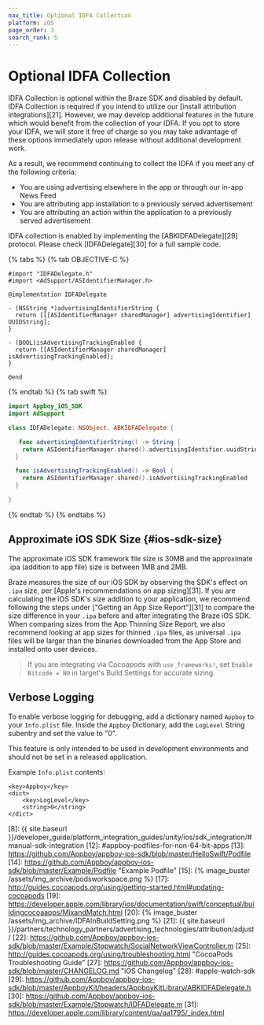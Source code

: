 ```yaml
---
nav_title: Optional IDFA Collection
platform: iOS
page_order: 3
search_rank: 5
---
```


# Optional IDFA Collection

IDFA Collection is optional within the Braze SDK and disabled by default. IDFA Collection is required if you intend to utilize our [install attribution integrations][21]. However, we may develop additional features in the future which would benefit from the collection of your IDFA. If you opt to store your IDFA, we will store it free of charge so you may take advantage of these options immediately upon release without additional development work.

As a result, we recommend continuing to collect the IDFA if you meet any of the following criteria:

- You are using advertising elsewhere in the app or through our in-app News Feed
- You are attributing app installation to a previously served advertisement
- You are attributing an action within the application to a previously served advertisement

IDFA collection is enabled by implementing the [ABKIDFADelegate][29] protocol. Please check [IDFADelegate][30] for a full sample code.

{% tabs %}
{% tab OBJECTIVE-C %}

```objc
#import "IDFADelegate.h"
#import <AdSupport/ASIdentifierManager.h>

@implementation IDFADelegate

- (NSString *)advertisingIdentifierString {
  return [[[ASIdentifierManager sharedManager] advertisingIdentifier] UUIDString];
}

- (BOOL)isAdvertisingTrackingEnabled {
  return [[ASIdentifierManager sharedManager] isAdvertisingTrackingEnabled];
}

@end
```

{% endtab %}
{% tab swift %}

```swift
import Appboy_iOS_SDK
import AdSupport

class IDFADelegate: NSObject, ABKIDFADelegate {

   func advertisingIdentifierString() -> String {
    return ASIdentifierManager.shared().advertisingIdentifier.uuidString
  }

  func isAdvertisingTrackingEnabled() -> Bool {
    return ASIdentifierManager.shared().isAdvertisingTrackingEnabled
  }

}
```
{% endtab %}
{% endtabs %}

## Approximate iOS SDK Size {#ios-sdk-size}

The approximate iOS SDK framework file size is 30MB and the approximate .ipa (addition to app file) size is between 1MB and 2MB.

Braze measures the size of our iOS SDK by observing the SDK's effect on `.ipa` size, per [Apple's recommendations on app sizing][31]. If you are calculating the iOS SDK's size addition to your application, we recommend following the steps under ["Getting an App Size Report"][31] to compare the size difference in your `.ipa` before and after integrating the Braze iOS SDK. When comparing sizes from the App Thinning Size Report, we also recommend looking at app sizes for thinned `.ipa` files, as universal `.ipa` files will be larger than the binaries downloaded from the App Store and installed onto user devices.

> If you are integrating via Cocoapods with `use_frameworks!`, set `Enable Bitcode = NO` in target's Build Settings for accurate sizing.

## Verbose Logging

To enable verbose logging for debugging, add a dictionary named `Appboy` to your `Info.plist` file. Inside the `Appboy` Dictionary, add the `LogLevel` String subentry and set the value to "0".

This feature is only intended to be used in development environments and should not be set in a released application.

Example `Info.plist` contents:

```
<key>Appboy</key>
<dict>
	<key>LogLevel</key>
	<string>0</string>
</dict>
```

[1]: http://cocoapods.org/
[2]: https://www.ruby-lang.org/en/installation/
[3]: http://guides.cocoapods.org/using/getting-started.html "CocoaPods Installation Directions"
[4]: http://guides.cocoapods.org/syntax/podfile.html
[5]: https://github.com/Appboy/appboy-ios-sdk/blob/master/AppboyKit/headers/AppboyKitLibrary/Appboy.h#L32
[6]: https://dashboard-01.braze.com/app_settings/app_settings/ "App Settings"
[7]: https://github.com/Appboy/appboy-ios-sdk/blob/master/Example/Stopwatch/AppDelegate.m
[8]: {{ site.baseurl }}/developer_guide/platform_integration_guides/unity/ios/sdk_integration/#manual-sdk-integration
[12]: #appboy-podfiles-for-non-64-bit-apps
[13]: https://github.com/Appboy/appboy-ios-sdk/blob/master/HelloSwift/Podfile
[14]: https://github.com/Appboy/appboy-ios-sdk/blob/master/Example/Podfile "Example Podfile"
[15]: {% image_buster /assets/img_archive/podsworkspace.png %}
[17]: http://guides.cocoapods.org/using/getting-started.html#updating-cocoapods
[19]: https://developer.apple.com/library/ios/documentation/swift/conceptual/buildingcocoaapps/MixandMatch.html
[20]: {% image_buster /assets/img_archive/IDFAInBuildSetting.png %}
[21]: {{ site.baseurl }}/partners/technology_partners/advertising_technologies/attribution/adjust/
[22]: https://github.com/Appboy/appboy-ios-sdk/blob/master/Example/Stopwatch/SocialNetworkViewController.m
[25]: http://guides.cocoapods.org/using/troubleshooting.html "CocoaPods Troubleshooting Guide"
[27]: https://github.com/Appboy/appboy-ios-sdk/blob/master/CHANGELOG.md "iOS Changelog"
[28]: #apple-watch-sdk
[29]: https://github.com/Appboy/appboy-ios-sdk/blob/master/AppboyKit/headers/AppboyKitLibrary/ABKIDFADelegate.h
[30]: https://github.com/Appboy/appboy-ios-sdk/blob/master/Example/Stopwatch/IDFADelegate.m
[31]: https://developer.apple.com/library/content/qa/qa1795/_index.html
